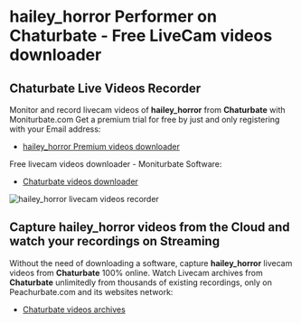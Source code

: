 # hailey_horror Performer on Chaturbate - Free LiveCam videos downloader

## Chaturbate Live Videos Recorder

Monitor and record livecam videos of **hailey_horror** from **Chaturbate** with Moniturbate.com
Get a premium trial for free by just and only registering with your Email address:
* [hailey_horror Premium videos downloader](https://moniturbate.com/request-demo-licence-key.html)

Free livecam videos downloader - Moniturbate Software:
* [Chaturbate videos downloader](https://moniturbate.com/moniturbate-download-software.html)

![hailey_horror livecam videos recorder](https://peachurnet.com/templates/moniturbate-software.png)


## Capture hailey_horror videos from the Cloud and watch your recordings on Streaming

Without the need of downloading a software, capture **hailey_horror** livecam videos from **Chaturbate** 100% online.
Watch Livecam archives from **Chaturbate** unlimitedly from thousands of existing recordings, only on Peachurbate.com and its websites network:
* [Chaturbate videos archives](https://peachurnet.com/)